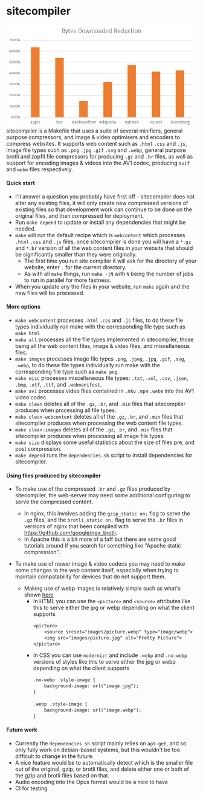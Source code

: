 # sitecompiler
![](https://raw.githubusercontent.com/badcf00d/sitecompiler/master/Benchmark.png)
sitecompiler is a Makefile that uses a suite of several minifiers, general purpose compressors, and image & video optimisers and encoders to compress websites. It supports web content such as `.html` `.css` and `.js`, image file types such as `.png` `.jpg` `.gif` `.svg` and `.webp`, general purpose brotli and zopfli file compressors for producing `.gz` and `.br` files, as well as support for encoding images & videos into the AV1 codec, producing `avif` and `webm` files respectively. 

#### Quick start
 - I'll answer a question you probably have first off - sitecompiler does not alter any existing files, it will only create new compressed versions of existing files so that development work can continue to be done on the original files, and then compressed for deployment.  
 - Run `make depend` to update or install any dependencies that might be needed.
 - `make` will run the default recipe which is `webcontent` which processes `.html` `.css` and `.js` files, once sitecompiler is done you will have a `*.gz` and `*.br` version of all the web content files in your website that should be significantly smaller than they were originally. 
   - The first time you run site compiler it will ask for the directory of your website, enter `.` for the current directory.
   - As with all `make` things, run `make -jN` with `N` being the number of jobs to run in parallel for more fastness.
 - When you update any the files in your website, run `make` again and the new files will be processed.


#### More options
 - `make webcontent` processes `.html` `.css` and `.js` files, to do these file types individually run make with the corresponding file type such as `make html`
 - `make all` processes all the file types implemented in sitecompiler, those being all the web content files, image & video files, and miscellaneous files.
 - `make images` processes image file types `.png`, `.jpeg`, `.jpg`, `.gif`, `.svg`, `.webp`, to do these file types individually run make with the corresponding file type such as `make png`.
 - `make misc` processes miscellaneous file types: `.txt`, `.xml`, `.csv`, `.json`, `.bmp`, `.otf`, `.ttf`, and `.webmanifest`.
 - `make av1` processes video files contained in `.mkv` `.mp4` `.webm` into the AV1 video codec.
 - `make clean` deletes all of the `.gz`, `.br`, and `.min` files that sitecompiler produces when processing all file types.
 - `make clean-webcontent` deletes all of the `.gz`, `.br`, and `.min` files that sitecompiler produces when processing the web content file types.
 - `make clean-images` deletes all of the `.gz`, `.br`, and `.min` files that sitecompiler produces when processing all image file types.
 - `make size` displays some useful statistics about the size of files pre, and post compression.
 - `make depend` runs the `dependencies.sh` script to install dependencies for sitecompiler.
 
 

 #### Using files produced by sitecompiler
 - To make use of the compressed `.br` and `.gz` files produced by sitecompiler, the web-server may need some additional configuring to serve the compressed content. 
   - In nginx, this involves adding the `gzip_static on;` flag to serve the `.gz` files, and the `brotli_static on;` flag to serve the `.br` files in versions of nginx that been compiled with https://github.com/google/ngx_brotli. 
   - In Apache this is a bit more of a faff but there are some good tutorials around if you search for something like "Apache static compression".

 - To make use of newer image & video codecs you may need to make some changes to the web content itself, especially when trying to maintain compatability for devices that do not support them.
   - Making use of webp images is relatively simple such as what's shown [here](https://css-tricks.com/using-webp-images/)
     - In HTML you can use the `<picture>` and `<source>` attributes like this to serve either the jpg or webp depending on what the client supports
       ```
       <picture>
           <source srcset="images/picture.webp" type="image/webp">
           <img src="images/picture.jpg" alt="Pretty Picture"> 
       </picture> 
       ```
     - In CSS you can use `modernizr` and include `.webp` and `.no-webp` versions of styles like this to serve either the jpg or webp depending on what the client supports
       ```
       .no-webp .style-image {
           background-image: url("image.jpg");
       }

       .webp .style-image {
           background-image: url("image.webp");
       }
       ```
#### Future work
 - Currently the `dependencies.sh` script mainly relies on `apt-get`, and so only fully work on debian-based systems, but this wouldn't be too difficult to change in the future.
 - A nice feature would be to automatically detect which is the smaller file out of the original, gzip, or brotli files, and delete either one or both of the gzip and brotli files based on that.
 - Audio encoding into the Opus format would be a nice to have
 - CI for testing
